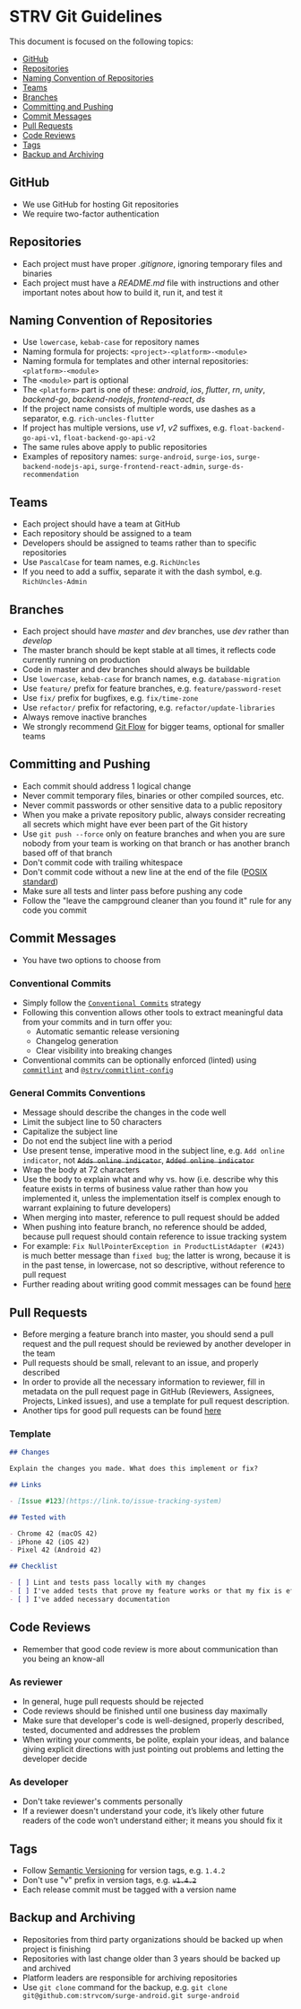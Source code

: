 # STRV Git Guidelines

This document is focused on the following topics:

- [GitHub](#github)
- [Repositories](#repositories)
- [Naming Convention of Repositories](#naming-convention-of-repositories)
- [Teams](#teams)
- [Branches](#branches)
- [Committing and Pushing](#committing-and-pushing)
- [Commit Messages](#commit-messages)
- [Pull Requests](#pull-requests)
- [Code Reviews](#code-reviews)
- [Tags](#tags)
- [Backup and Archiving](#backup-and-archiving)

## GitHub

- We use GitHub for hosting Git repositories
- We require two-factor authentication

## Repositories

- Each project must have proper *.gitignore*, ignoring temporary files and binaries
- Each project must have a *README.md* file with instructions and other important notes about how to build it, run it, and test it

## Naming Convention of Repositories

- Use `lowercase`, `kebab-case` for repository names
- Naming formula for projects: `<project>-<platform>-<module>`
- Naming formula for templates and other internal repositories: `<platform>-<module>`
- The `<module>` part is optional
- The `<platform>` part is one of these: *android*, *ios*, *flutter*, *rn*, *unity*, *backend-go*, *backend-nodejs*, *frontend-react*, *ds*
- If the project name consists of multiple words, use dashes as a separator, e.g. `rich-uncles-flutter`
- If project has multiple versions, use *v1*, *v2* suffixes, e.g. `float-backend-go-api-v1`, `float-backend-go-api-v2`
- The same rules above apply to public repositories
- Examples of repository names: `surge-android`, `surge-ios`, `surge-backend-nodejs-api`, `surge-frontend-react-admin`, `surge-ds-recommendation`

## Teams

- Each project should have a team at GitHub
- Each repository should be assigned to a team
- Developers should be assigned to teams rather than to specific repositories
- Use `PascalCase` for team names, e.g. `RichUncles`
- If you need to add a suffix, separate it with the dash symbol, e.g. `RichUncles-Admin`

## Branches

- Each project should have *master* and *dev* branches, use *dev* rather than *develop*
- The master branch should be kept stable at all times, it reflects code currently running on production
- Code in master and dev branches should always be buildable
- Use `lowercase`, `kebab-case` for branch names, e.g. `database-migration`
- Use `feature/` prefix for feature branches, e.g. `feature/password-reset`
- Use `fix/` prefix for bugfixes, e.g. `fix/time-zone`
- Use `refactor/` prefix for refactoring, e.g. `refactor/update-libraries`
- Always remove inactive branches
- We strongly recommend [Git Flow](http://nvie.com/posts/a-successful-git-branching-model/) for bigger teams, optional for smaller teams

## Committing and Pushing

- Each commit should address 1 logical change
- Never commit temporary files, binaries or other compiled sources, etc.
- Never commit passwords or other sensitive data to a public repository
- When you make a private repository public, always consider recreating all secrets which might have ever been part of the Git history
- Use `git push --force` only on feature branches and when you are sure nobody from your team is working on that branch or has another branch based off of that branch
- Don't commit code with trailing whitespace
- Don't commit code without a new line at the end of the file ([POSIX standard](https://stackoverflow.com/questions/729692/why-should-text-files-end-with-a-newline))
- Make sure all tests and linter pass before pushing any code
- Follow the "leave the campground cleaner than you found it" rule for any code you commit

## Commit Messages

- You have two options to choose from

### Conventional Commits

- Simply follow the [`Conventional Commits`](https://www.conventionalcommits.org) strategy
- Following this convention allows other tools to extract meaningful data from your commits and in turn offer you:
    - Automatic semantic release versioning
    - Changelog generation
    - Clear visibility into breaking changes
- Conventional commits can be optionally enforced (linted) using [`commitlint`](https://commitlint.js.org) and [`@strv/commitlint-config`](https://github.com/strvcom/code-quality-tools/tree/master/packages/commitlint-config)

### General Commits Conventions

- Message should describe the changes in the code well
- Limit the subject line to 50 characters
- Capitalize the subject line
- Do not end the subject line with a period
- Use present tense, imperative mood in the subject line, e.g. `Add online indicator`, not ~~`Adds online indicator`~~, ~~`Added online indicator`~~
- Wrap the body at 72 characters
- Use the body to explain what and why vs. how (i.e. describe why this feature exists in terms of business value rather than how you implemented it, unless the implementation itself is complex enough to warrant explaining to future developers)
- When merging into master, reference to pull request should be added
- When pushing into feature branch, no reference should be added, because pull request should contain reference to issue tracking system
- For example: `Fix NullPointerException in ProductListAdapter (#243)` is much better message than `fixed bug`; the latter is wrong, because it is in the past tense, in lowercase, not so descriptive, without reference to pull request
- Further reading about writing good commit messages can be found [here](https://chris.beams.io/posts/git-commit/)

## Pull Requests

- Before merging a feature branch into master, you should send a pull request and the pull request should be reviewed by another developer in the team
- Pull requests should be small, relevant to an issue, and properly described
- In order to provide all the necessary information to reviewer, fill in metadata on the pull request page in GitHub (Reviewers, Assignees, Projects, Linked issues), and use a template for pull request description.
- Another tips for good pull requests can be found [here](https://blog.ploeh.dk/2015/01/15/10-tips-for-better-pull-requests/)

### Template

```markdown
## Changes

Explain the changes you made. What does this implement or fix?

## Links

- [Issue #123](https://link.to/issue-tracking-system)

## Tested with

- Chrome 42 (macOS 42)
- iPhone 42 (iOS 42)
- Pixel 42 (Android 42)

## Checklist

- [ ] Lint and tests pass locally with my changes
- [ ] I've added tests that prove my feature works or that my fix is effective
- [ ] I've added necessary documentation
```

## Code Reviews

- Remember that good code review is more about communication than you being an know-all

### As reviewer

- In general, huge pull requests should be rejected
- Code reviews should be finished until one business day maximally
- Make sure that developer's code is well-designed, properly described, tested, documented and addresses the problem
- When writing your comments, be polite, explain your ideas, and balance giving explicit directions with just pointing out problems and letting the developer decide

### As developer

- Don't take reviewer's comments personally
- If a reviewer doesn't understand your code, it’s likely other future readers of the code won’t understand either; it means you should fix it

## Tags

- Follow [Semantic Versioning](https://semver.org/) for version tags, e.g. `1.4.2`
- Don't use "v" prefix in version tags, e.g. ~~`v1.4.2`~~
- Each release commit must be tagged with a version name

## Backup and Archiving

- Repositories from third party organizations should be backed up when project is finishing
- Repositories with last change older than 3 years should be backed up and archived
- Platform leaders are responsible for archiving repositories
- Use `git clone` command for the backup, e.g. `git clone git@github.com:strvcom/surge-android.git surge-android`

